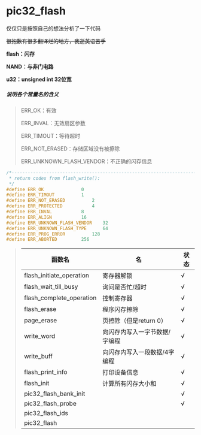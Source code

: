 # pic32_flash

仅仅只是按照自己的想法分析了一下代码

~~很抱歉有很多翻译烂的地方，我逝英语苦手~~

**flash：闪存**

**NAND：与非门电路**

**u32：unsigned int 32位宽**



##### 说明各个常量名的含义

> ERR_OK：有效
>
> ERR_INVAL：无效扇区参数
>
> ERR_TIMOUT：等待超时
>
> ERR_NOT_ERASED：存储区域没有被擦除
>
> ERR_UNKNOWN_FLASH_VENDOR：不正确的闪存信息

```c
/*-----------------------------------------------------------------------
 * return codes from flash_write():
 */
#define ERR_OK				0
#define ERR_TIMOUT			1
#define ERR_NOT_ERASED			2
#define ERR_PROTECTED			4
#define ERR_INVAL			8
#define ERR_ALIGN			16
#define ERR_UNKNOWN_FLASH_VENDOR	32
#define ERR_UNKNOWN_FLASH_TYPE		64
#define ERR_PROG_ERROR			128
#define ERR_ABORTED			256
```



> | 函数名                   | 名                            | 状态 |
> | ------------------------ | ----------------------------- | ---- |
> | flash_initiate_operation | 寄存器解锁                    | √    |
> | flash_wait_till_busy     | 询问是否忙/超时               | √    |
> | flash_complete_operation | 控制寄存器                    | √    |
> | flash_erase              | 程序闪存擦除                  | √    |
> | page_erase               | 页擦除（但是return 0）        | √    |
> | write_word               | 向闪存内写入一字节数据/字编程 | √    |
> | write_buff               | 向闪存内写入一段数据/4字编程  | √    |
> | flash_print_info         | 打印设备信息                  | √    |
> | flash_init               | 计算所有闪存大小和            | √    |
> | pic32_flash_bank_init    |                               | √    |
> | pic32_flash_probe        |                               | √    |
> | pic32_flash_ids          |                               |      |
> | pic32_flash              |                               |      |
